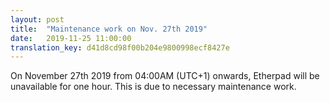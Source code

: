 ```yaml
---
layout: post
title:  "Maintenance work on Nov. 27th 2019"
date:   2019-11-25 11:00:00
translation_key: d41d8cd98f00b204e9800998ecf8427e
---
```


On November 27th 2019 from 04:00AM (UTC+1) onwards, Etherpad will be unavailable for one hour. This is due to necessary maintenance work.
